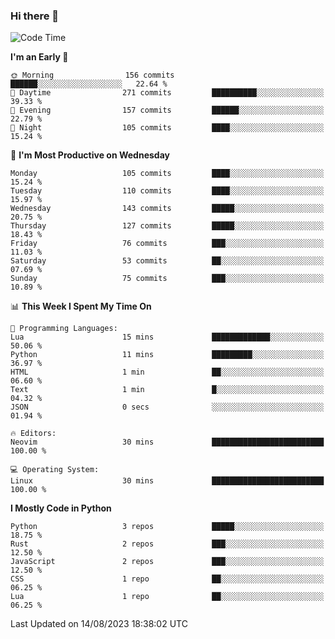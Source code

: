 ### Hi there 👋
<!--START_SECTION:waka-->
![Code Time](http://img.shields.io/badge/Code%20Time-135%20hrs%2011%20mins-blue)

**I'm an Early 🐤** 

```text
🌞 Morning                156 commits         ██████░░░░░░░░░░░░░░░░░░░   22.64 % 
🌆 Daytime                271 commits         ██████████░░░░░░░░░░░░░░░   39.33 % 
🌃 Evening                157 commits         ██████░░░░░░░░░░░░░░░░░░░   22.79 % 
🌙 Night                  105 commits         ████░░░░░░░░░░░░░░░░░░░░░   15.24 % 
```
📅 **I'm Most Productive on Wednesday** 

```text
Monday                   105 commits         ████░░░░░░░░░░░░░░░░░░░░░   15.24 % 
Tuesday                  110 commits         ████░░░░░░░░░░░░░░░░░░░░░   15.97 % 
Wednesday                143 commits         █████░░░░░░░░░░░░░░░░░░░░   20.75 % 
Thursday                 127 commits         █████░░░░░░░░░░░░░░░░░░░░   18.43 % 
Friday                   76 commits          ███░░░░░░░░░░░░░░░░░░░░░░   11.03 % 
Saturday                 53 commits          ██░░░░░░░░░░░░░░░░░░░░░░░   07.69 % 
Sunday                   75 commits          ███░░░░░░░░░░░░░░░░░░░░░░   10.89 % 
```


📊 **This Week I Spent My Time On** 

```text
💬 Programming Languages: 
Lua                      15 mins             █████████████░░░░░░░░░░░░   50.06 % 
Python                   11 mins             █████████░░░░░░░░░░░░░░░░   36.97 % 
HTML                     1 min               ██░░░░░░░░░░░░░░░░░░░░░░░   06.60 % 
Text                     1 min               █░░░░░░░░░░░░░░░░░░░░░░░░   04.32 % 
JSON                     0 secs              ░░░░░░░░░░░░░░░░░░░░░░░░░   01.94 % 

🔥 Editors: 
Neovim                   30 mins             █████████████████████████   100.00 % 

💻 Operating System: 
Linux                    30 mins             █████████████████████████   100.00 % 
```

**I Mostly Code in Python** 

```text
Python                   3 repos             █████░░░░░░░░░░░░░░░░░░░░   18.75 % 
Rust                     2 repos             ███░░░░░░░░░░░░░░░░░░░░░░   12.50 % 
JavaScript               2 repos             ███░░░░░░░░░░░░░░░░░░░░░░   12.50 % 
CSS                      1 repo              ██░░░░░░░░░░░░░░░░░░░░░░░   06.25 % 
Lua                      1 repo              ██░░░░░░░░░░░░░░░░░░░░░░░   06.25 % 
```




 Last Updated on 14/08/2023 18:38:02 UTC
<!--END_SECTION:waka-->

<!--
**YoganshSharma/YoganshSharma** is a ✨ _special_ ✨ repository because its `README.md` (this file) appears on your GitHub profile.

Here are some ideas to get you started:

- 🔭 I’m currently working on ...
- 🌱 I’m currently learning ...
- 👯 I’m looking to collaborate on ...
- 🤔 I’m looking for help with ...
- 💬 Ask me about ...
- 📫 How to reach me: ...
- 😄 Pronouns: ...
- ⚡ Fun fact: ...
-->
